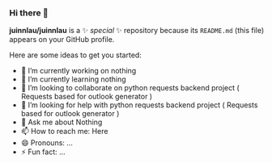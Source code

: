 ### Hi there 👋


**juinnlau/juinnlau** is a ✨ _special_ ✨ repository because its `README.md` (this file) appears on your GitHub profile.

Here are some ideas to get you started:

- 🔭 I’m currently working on nothing
- 🌱 I’m currently learning nothing
- 👯 I’m looking to collaborate on python requests backend project ( Requests based for outlook generator )
- 🤔 I’m looking for help with python requests backend project ( Requests based for outlook generator )
- 💬 Ask me about Nothing
- 📫 How to reach me: Here
- 😄 Pronouns: ...
- ⚡ Fun fact: ...
